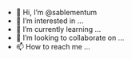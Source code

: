 - 👋 Hi, I’m @sablementum
- 👀 I’m interested in ...
- 🌱 I’m currently learning ...
- 💞️ I’m looking to collaborate on ...
- 📫 How to reach me ...

<!---
sablementum/sablementum is a ✨ special ✨ repository because its `README.md` (this file) appears on your GitHub profile.
You can click the Preview link to take a look at your changes.
--->
